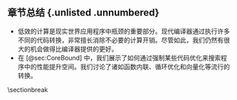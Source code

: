 

## 章节总结 {.unlisted .unnumbered}

* 低效的计算是现实世界应用程序中瓶颈的重要部分。现代编译器通过执行许多不同的代码转换，非常擅长消除不必要的计算开销。尽管如此，我们仍然有很大的机会做得比编译器提供的更好。
* 在 [@sec:CoreBound] 中，我们展示了如何通过强制某些代码优化来搜索程序中的性能提升空间。我们讨论了诸如函数内联、循环优化和向量化等流行的转换。

\sectionbreak